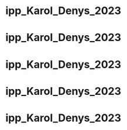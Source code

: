 # ipp_Karol_Denys_2023
# ipp_Karol_Denys_2023
# ipp_Karol_Denys_2023
# ipp_Karol_Denys_2023
# ipp_Karol_Denys_2023
